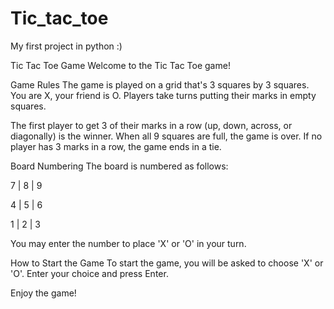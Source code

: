 # Tic_tac_toe
My first project in python :)

Tic Tac Toe Game
Welcome to the Tic Tac Toe game!

Game Rules
The game is played on a grid that's 3 squares by 3 squares. You are X, your friend is O. Players take turns putting their marks in empty squares.

The first player to get 3 of their marks in a row (up, down, across, or diagonally) is the winner. When all 9 squares are full, the game is over. If no player has 3 marks in a row, the game ends in a tie.

Board Numbering
The board is numbered as follows:

7  |  8  |  9 

4  |  5  |  6 

1  |  2  |  3 

You may enter the number to place 'X' or 'O' in your turn.

How to Start the Game
To start the game, you will be asked to choose 'X' or 'O'. Enter your choice and press Enter.

Enjoy the game!

